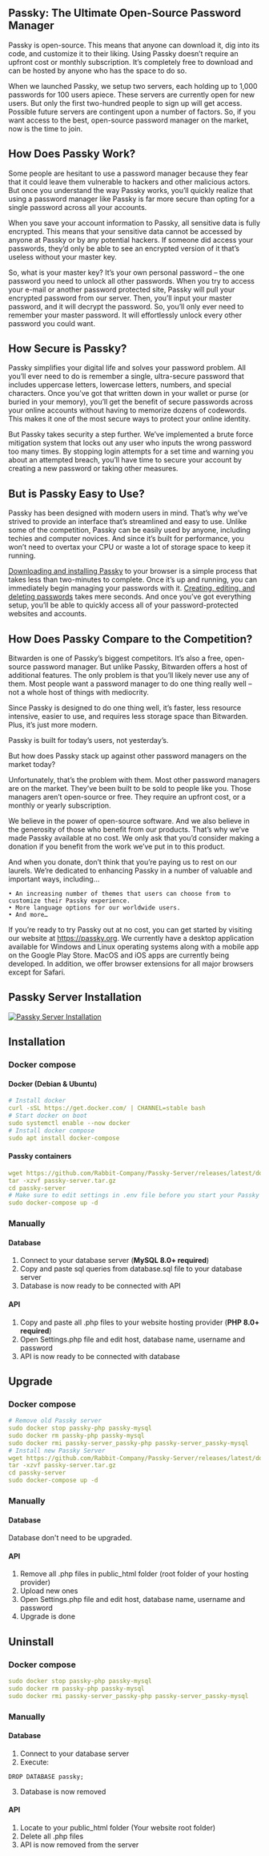 ## Passky: The Ultimate Open-Source Password Manager

Passky is open-source. This means that anyone can download it, dig into its code, and customize it to their liking. Using Passky doesn’t require an upfront cost or monthly subscription. It’s completely free to download and can be hosted by anyone who has the space to do so.

When we launched Passky, we setup two servers, each holding up to 1,000 passwords for 100 users apiece. These servers are currently open for new users. But only the first two-hundred people to sign up will get access. Possible future servers are contingent upon a number of factors. So, if you want access to the best, open-source password manager on the market, now is the time to join.

## How Does Passky Work?

Some people are hesitant to use a password manager because they fear that it could leave them vulnerable to hackers and other malicious actors. But once you understand the way Passky works, you’ll quickly realize that using a password manager like Passky is far more secure than opting for a single password across all your accounts.

When you save your account information to Passky, all sensitive data is fully encrypted. This means that your sensitive data cannot be accessed by anyone at Passky or by any potential hackers. If someone did access your passwords, they’d only be able to see an encrypted version of it that’s useless without your master key.

So, what is your master key? It’s your own personal password – the one password you need to unlock all other passwords. When you try to access your e-mail or another password protected site, Passky will pull your encrypted password from our server. Then, you’ll input your master password, and it will decrypt the password. So, you’ll only ever need to remember your master password. It will effortlessly unlock every other password you could want.

## How Secure is Passky?

Passky simplifies your digital life and solves your password problem. All you’ll ever need to do is remember a single, ultra-secure password that includes uppercase letters, lowercase letters, numbers, and special characters. Once you’ve got that written down in your wallet or purse (or buried in your memory), you’ll get the benefit of secure passwords across your online accounts without having to memorize dozens of codewords. This makes it one of the most secure ways to protect your online identity.

But Passky takes security a step further. We’ve implemented a brute force mitigation system that locks out any user who inputs the wrong password too many times. By stopping login attempts for a set time and warning you about an attempted breach, you’ll have time to secure your account by creating a new password or taking other measures.

## But is Passky Easy to Use?

Passky has been designed with modern users in mind. That’s why we’ve strived to provide an interface that’s streamlined and easy to use. Unlike some of the competition, Passky can be easily used by anyone, including techies and computer novices. And since it’s built for performance, you won’t need to overtax your CPU or waste a lot of storage space to keep it running.

[Downloading and installing Passky](https://www.youtube.com/watch?v=efi1GXv52iI) to your browser is a simple process that takes less than two-minutes to complete. Once it’s up and running, you can immediately begin managing your passwords with it. [Creating, editing, and deleting passwords](https://www.youtube.com/watch?v=8YCkCDm5NkQ) takes mere seconds. And once you’ve got everything setup, you’ll be able to quickly access all of your password-protected websites and accounts.

## How Does Passky Compare to the Competition?

Bitwarden is one of Passky’s biggest competitors. It’s also a free, open-source password manager. But unlike Passky, Bitwarden offers a host of additional features. The only problem is that you’ll likely never use any of them. Most people want a password manager to do one thing really well – not a whole host of things with mediocrity.

Since Passky is designed to do one thing well, it’s faster, less resource intensive, easier to use, and requires less storage space than Bitwarden. Plus, it’s just more modern.

Passky is built for today’s users, not yesterday’s.

But how does Passky stack up against other password managers on the market today?

Unfortunately, that’s the problem with them. Most other password managers are on the market. They’ve been built to be sold to people like you. Those managers aren’t open-source or free. They require an upfront cost, or a monthly or yearly subscription.

We believe in the power of open-source software. And we also believe in the generosity of those who benefit from our products. That’s why we’ve made Passky available at no cost. We only ask that you’d consider making a donation if you benefit from the work we’ve put in to this product.

And when you donate, don’t think that you’re paying us to rest on our laurels. We’re dedicated to enhancing Passky in a number of valuable and important ways, including…

    • An increasing number of themes that users can choose from to customize their Passky experience.
    • More language options for our worldwide users.
    • And more…

If you’re ready to try Passky out at no cost, you can get started by visiting our website at https://passky.org. We currently have a desktop application available for Windows and Linux operating systems along with a mobile app on the Google Play Store. MacOS and iOS apps are currently being developed. In addition, we offer browser extensions for all major browsers except for Safari.

## Passky Server Installation
[![Passky Server Installation](https://img.youtube.com/vi/NLggfKS7qP8/0.jpg)](https://www.youtube.com/watch?v=NLggfKS7qP8 "Click to watch!")

## Installation

### Docker compose
#### Docker (Debian & Ubuntu)
```yaml
# Install docker
curl -sSL https://get.docker.com/ | CHANNEL=stable bash
# Start docker on boot
sudo systemctl enable --now docker
# Install docker compose
sudo apt install docker-compose
```
#### Passky containers
```yaml
wget https://github.com/Rabbit-Company/Passky-Server/releases/latest/download/passky-server.tar.gz
tar -xzvf passky-server.tar.gz
cd passky-server
# Make sure to edit settings in .env file before you start your Passky server with below command
sudo docker-compose up -d
```
### Manually
#### Database
1. Connect to your database server (**MySQL 8.0+ required**)
2. Copy and paste sql queries from database.sql file to your database server
3. Database is now ready to be connected with API

#### API
1. Copy and paste all .php files to your website hosting provider (**PHP 8.0+ required**)
2. Open Settings.php file and edit host, database name, username and password
3. API is now ready to be connected with database

## Upgrade

### Docker compose
```yaml
# Remove old Passky server
sudo docker stop passky-php passky-mysql
sudo docker rm passky-php passky-mysql
sudo docker rmi passky-server_passky-php passky-server_passky-mysql
# Install new Passky Server
wget https://github.com/Rabbit-Company/Passky-Server/releases/latest/download/passky-server.tar.gz
tar -xzvf passky-server.tar.gz
cd passky-server
sudo docker-compose up -d
```
### Manually
#### Database
Database don't need to be upgraded.

#### API
1. Remove all .php files in public_html folder (root folder of your hosting provider)
2. Upload new ones
3. Open Settings.php file and edit host, database name, username and password
4. Upgrade is done

## Uninstall

### Docker compose
```yaml
sudo docker stop passky-php passky-mysql
sudo docker rm passky-php passky-mysql
sudo docker rmi passky-server_passky-php passky-server_passky-mysql
```
### Manually
#### Database
1. Connect to your database server
2. Execute:
```mysql
DROP DATABASE passky;
```
3. Database is now removed

#### API
1. Locate to your public_html folder (Your website root folder)
2. Delete all .php files
3. API is now removed from the server
